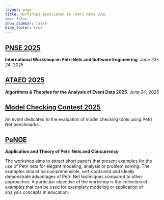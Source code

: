 ```yaml
---
layout: page
title: Workshops associated to Petri Nets 2025
toc: false
show_sidebar: false
hide_footer: true
---
```


##  [PNSE 2025](https://www.informatik.uni-hamburg.de/TGI/events/pnse/pnse25/)

__International Workshop on Petri Nets and Software Engineering__. *June 23-24*, 2025

## [ATAED 2025](https://www.fernuni-hagen.de/ataed/ataed2025/)

__Algorithms &amp; Theories for the Analysis of Event Data 2025__. *June 24*, 2025

## [Model Checking Contest 2025](https://mcc.lip6.fr/)

An event dedicated to the evaluation of model checking tools using Petri Net benchmarks.

## [PeNGE](ttps://www.fernuni-hagen.de/penge/penge2025/)

__Application and Theory of Petri Nets and Concurrency__

The workshop aims to attract short papers that present examples for the use of
Petri nets for elegant modeling, analysis or problem solving. The examples
should be comprehensible, self-contained and ideally demonstrate advantages of
Petri Net techniques compared to other approaches. A particular objective of
the workshop is the collection of examples that can be used for exemplary
modeling or application of analysis concepts in education.
